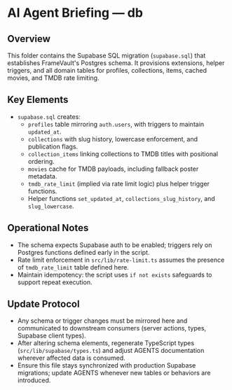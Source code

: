 # AI Agent Briefing — db

## Overview
This folder contains the Supabase SQL migration (`supabase.sql`) that establishes FrameVault's Postgres schema. It provisions extensions, helper triggers, and all domain tables for profiles, collections, items, cached movies, and TMDB rate limiting.

## Key Elements
- `supabase.sql` creates:
  - `profiles` table mirroring `auth.users`, with triggers to maintain `updated_at`.
  - `collections` with slug history, lowercase enforcement, and publication flags.
  - `collection_items` linking collections to TMDB titles with positional ordering.
  - `movies` cache for TMDB payloads, including fallback poster metadata.
  - `tmdb_rate_limit` (implied via rate limit logic) plus helper trigger functions.
  - Helper functions `set_updated_at`, `collections_slug_history`, and `slug_lowercase`.

## Operational Notes
- The schema expects Supabase auth to be enabled; triggers rely on Postgres functions defined early in the script.
- Rate limit enforcement in `src/lib/rate-limit.ts` assumes the presence of `tmdb_rate_limit` table defined here.
- Maintain idempotency: the script uses `if not exists` safeguards to support repeat execution.

## Update Protocol
- Any schema or trigger changes must be mirrored here and communicated to downstream consumers (server actions, types, Supabase client types).
- After altering schema elements, regenerate TypeScript types (`src/lib/supabase/types.ts`) and adjust AGENTS documentation wherever affected data is consumed.
- Ensure this file stays synchronized with production Supabase migrations; update AGENTS whenever new tables or behaviors are introduced.
